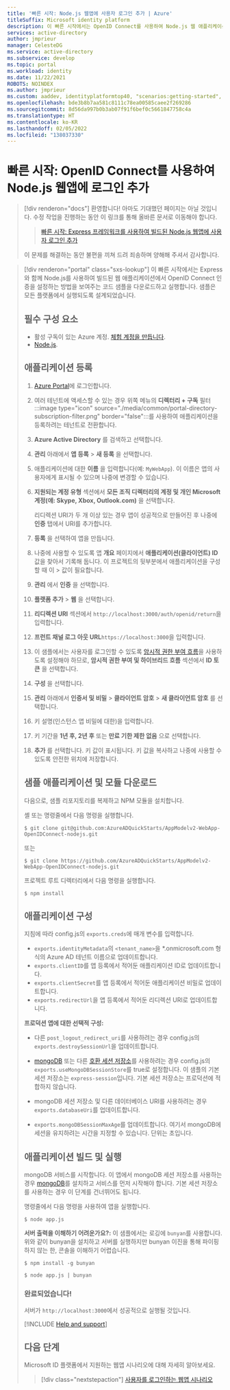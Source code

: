 ```yaml
---
title: '빠른 시작: Node.js 웹앱에 사용자 로그인 추가 | Azure'
titleSuffix: Microsoft identity platform
description: 이 빠른 시작에서는 OpenID Connect를 사용하여 Node.js 웹 애플리케이션에서 인증을 구현하는 방법을 알아봅니다.
services: active-directory
author: jmprieur
manager: CelesteDG
ms.service: active-directory
ms.subservice: develop
ms.topic: portal
ms.workload: identity
ms.date: 11/22/2021
ROBOTS: NOINDEX
ms.author: jmprieur
ms.custom: aaddev, identityplatformtop40, "scenarios:getting-started", "languages:ASP.NET", devx-track-js, mode-api
ms.openlocfilehash: bde3b8b7aa581c8111c78ea00585caee2f269286
ms.sourcegitcommit: 8d56da997b0b3ab07f91f6bef0c5661847758c4a
ms.translationtype: HT
ms.contentlocale: ko-KR
ms.lasthandoff: 02/05/2022
ms.locfileid: "138037330"
---
```

# <a name="quickstart-add-sign-in-using-openid-connect-to-a-nodejs-web-app"></a>빠른 시작: OpenID Connect를 사용하여 Node.js 웹앱에 로그인 추가

> [!div renderon="docs"]
> 환영합니다! 아마도 기대했던 페이지는 아닐 것입니다. 수정 작업을 진행하는 동안 이 링크를 통해 올바른 문서로 이동해야 합니다.
>
> > [빠른 시작: Express 프레임워크를 사용하여 빌드된 Node.js 웹앱에 사용자 로그인 추가 ](web-app-quickstart.md?pivots=devlang-nodejs-passport)
> 
> 이 문제를 해결하는 동안 불편을 끼쳐 드려 죄송하며 양해해 주셔서 감사합니다.

> [!div renderon="portal" class="sxs-lookup"]
> 이 빠른 시작에서는 Express와 함께 Node.js를 사용하여 빌드된 웹 애플리케이션에서 OpenID Connect 인증을 설정하는 방법을 보여주는 코드 샘플을 다운로드하고 실행합니다. 샘플은 모든 플랫폼에서 실행되도록 설계되었습니다.
> 
> ## <a name="prerequisites"></a>필수 구성 요소
> 
> - 활성 구독이 있는 Azure 계정. [체험 계정을 만듭니다](https://azure.microsoft.com/free/?WT.mc_id=A261C142F).
> - [Node.js](https://nodejs.org/en/download/).
> 
> ## <a name="register-your-application"></a>애플리케이션 등록
> 
> 1. <a href="https://portal.azure.com/" target="_blank">Azure Portal</a>에 로그인합니다.
> 1. 여러 테넌트에 액세스할 수 있는 경우 위쪽 메뉴의 **디렉터리 + 구독** 필터 :::image type="icon" source="./media/common/portal-directory-subscription-filter.png" border="false":::를 사용하여 애플리케이션을 등록하려는 테넌트로 전환합니다.
> 1. **Azure Active Directory** 를 검색하고 선택합니다.
> 1. **관리** 아래에서 **앱 등록** > **새 등록** 을 선택합니다.
> 1. 애플리케이션에 대한 **이름** 을 입력합니다(예: `MyWebApp`). 이 이름은 앱의 사용자에게 표시될 수 있으며 나중에 변경할 수 있습니다.
> 1. **지원되는 계정 유형** 섹션에서 **모든 조직 디렉터리의 계정 및 개인 Microsoft 계정(얘: Skype, Xbox, Outlook.com)** 을 선택합니다.
> 
>     리디렉션 URI가 두 개 이상 있는 경우 앱이 성공적으로 만들어진 후 나중에 **인증** 탭에서 URI를 추가합니다.
> 
> 1. **등록** 을 선택하여 앱을 만듭니다.
> 1. 나중에 사용할 수 있도록 앱 **개요** 페이지에서 **애플리케이션(클라이언트) ID** 값을 찾아서 기록해 둡니다. 이 프로젝트의 뒷부분에서 애플리케이션을 구성할 때 이 > 값이 필요합니다.
> 1. **관리** 에서 **인증** 을 선택합니다.
> 1. **플랫폼 추가** > **웹** 을 선택합니다. 
> 1. **리디렉션 URI** 섹션에서 `http://localhost:3000/auth/openid/return`을 입력합니다.
> 1. **프런트 채널 로그 아웃 URL**`https://localhost:3000`을 입력합니다.
> 1. 이 샘플에서는 사용자를 로그인할 수 있도록 [암시적 권한 부여 흐름](./v2-oauth2-implicit-grant-flow.md)을 사용하도록 설정해야 하므로, **암시적 권한 부여 및 하이브리드 흐름** 섹션에서 **ID 토큰** 을 선택합니다.
> 1. **구성** 을 선택합니다.
> 1. **관리** 아래에서 **인증서 및 비밀** > **클라이언트 암호** > **새 클라이언트 암호** 를 선택합니다.
> 1. 키 설명(인스턴스 앱 비밀에 대한)을 입력합니다.
> 1. 키 기간을 **1년 후, 2년 후** 또는 **만료 기한 제한 없음** 으로 선택합니다.
> 1. **추가** 를 선택합니다. 키 값이 표시됩니다. 키 값을 복사하고 나중에 사용할 수 있도록 안전한 위치에 저장합니다.
> 
> 
> ## <a name="download-the-sample-application-and-modules"></a>샘플 애플리케이션 및 모듈 다운로드
> 
> 다음으로, 샘플 리포지토리를 복제하고 NPM 모듈을 설치합니다.
> 
> 셸 또는 명령줄에서 다음 명령을 실행합니다.
> 
> `$ git clone git@github.com:AzureADQuickStarts/AppModelv2-WebApp-OpenIDConnect-nodejs.git`
> 
> 또는
> 
> `$ git clone https://github.com/AzureADQuickStarts/AppModelv2-WebApp-OpenIDConnect-nodejs.git`
> 
> 프로젝트 루트 디렉터리에서 다음 명령을 실행합니다.
> 
> `$ npm install`
> 
> ## <a name="configure-the-application"></a>애플리케이션 구성
> 
> 지침에 따라 config.js의 `exports.creds`에 매개 변수를 입력합니다.
> 
> * `exports.identityMetadata`의 `<tenant_name>`을 \*.onmicrosoft.com 형식의 Azure AD 테넌트 이름으로 업데이트합니다.
> * `exports.clientID`를 앱 등록에서 적어둔 애플리케이션 ID로 업데이트합니다.
> * `exports.clientSecret`를 앱 등록에서 적어둔 애플리케이션 비밀로 업데이트합니다.
> * `exports.redirectUrl`을 앱 등록에서 적어둔 리디렉션 URI로 업데이트합니다.
> 
> **프로덕션 앱에 대한 선택적 구성:**
> 
> * 다른 `post_logout_redirect_uri`를 사용하려는 경우 config.js의 `exports.destroySessionUrl`을 업데이트합니다.
> 
> * [mongoDB](https://www.mongodb.com) 또는 다른 [호환 세션 저장소](https://github.com/expressjs/session#compatible-session-stores)를 사용하려는 경우 config.js의 `exports.useMongoDBSessionStore`를 true로 설정합니다.
> 이 샘플의 기본 세션 저장소는 `express-session`입니다. 기본 세션 저장소는 프로덕션에 적합하지 않습니다.
> 
> * mongoDB 세션 저장소 및 다른 데이터베이스 URI를 사용하려는 경우 `exports.databaseUri`를 업데이트합니다.
> 
> * `exports.mongoDBSessionMaxAge`를 업데이트합니다. 여기서 mongoDB에 세션을 유지하려는 시간을 지정할 수 있습니다. 단위는 초입니다.
> 
> ## <a name="build-and-run-the-application"></a>애플리케이션 빌드 및 실행
> 
> mongoDB 서비스를 시작합니다. 이 앱에서 mongoDB 세션 저장소를 사용하는 경우 [mongoDB](http://www.mongodb.org/)를 설치하고 서비스를 먼저 시작해야 합니다. 기본 세션 저장소를 사용하는 경우 이 단계를 건너뛰어도 됩니다.
> 
> 명령줄에서 다음 명령을 사용하여 앱을 실행합니다.
> 
> ```
> $ node app.js
> ```
> 
> **서버 출력을 이해하기 어려운가요?:** 이 샘플에서는 로깅에 `bunyan`를 사용합니다. 위와 같이 bunyan을 설치하고 서버를 실행하지만 bunyan 이진을 통해 파이핑하지 않는 한, 콘솔을 이해하기 어렵습니다.
> 
> ```
> $ npm install -g bunyan
> 
> $ node app.js | bunyan
> ```
> 
> ### <a name="youre-done"></a>완료되었습니다!
> 
> 서버가 `http://localhost:3000`에서 성공적으로 실행될 것입니다.
> 
> [!INCLUDE [Help and support](../../../includes/active-directory-develop-help-support-include.md)]
> 
> ## <a name="next-steps"></a>다음 단계
> Microsoft ID 플랫폼에서 지원하는 웹앱 시나리오에 대해 자세히 알아보세요.
> > [!div class="nextstepaction"]
> > [사용자를 로그인하는 웹앱 시나리오](scenario-web-app-sign-user-overview.md)
